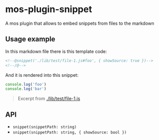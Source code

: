 # mos-plugin-snippet

A mos plugin that allows to embed snippets from files to the markdown

## Usage example

In this markdown file there is this template code:

```md
<!--@snippet('./lib/test/file-1.js#foo', { showSource: true })-->
<!--/@-->
```

And it is rendered into this snippet:

<!--@snippet('./lib/test/file-1.js#foo', { showSource: true })-->
``` js
console.log('foo')
console.log('bar')
```
> Excerpt from [./lib/test/file-1.js](./lib/test/file-1.js#L8-L9)
<!--/@-->

## API

- `snippet(snippetPath: string)`
- `snippet(snippetPath: string, { showSource: bool })`
